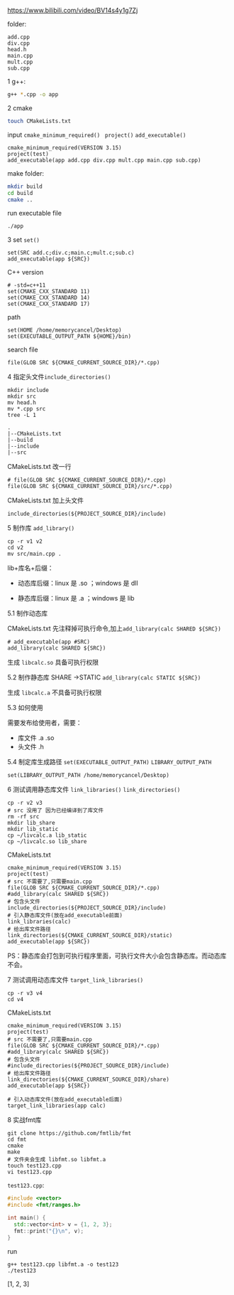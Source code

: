 https://www.bilibili.com/video/BV14s4y1g7Zj



folder: 

```
add.cpp
div.cpp
head.h
main.cpp
mult.cpp
sub.cpp
```

1 g++:

```bash
g++ *.cpp -o app
```

2 cmake

```bash
touch CMakeLists.txt
```

input `cmake_minimum_required() ` `project()`  `add_executable()`

```shell
cmake_minimum_required(VERSION 3.15)
project(test)
add_executable(app add.cpp div.cpp mult.cpp main.cpp sub.cpp)
```

make folder:

```bash
mkdir build
cd build
cmake ..
```

run executable file

```bash
./app
```

3 set `set()`

```shell
set(SRC add.c;div.c;main.c;mult.c;sub.c)
add_executable(app ${SRC})
```

 C++ version

```shell
# -std=c++11
set(CMAKE_CXX_STANDARD 11)
set(CMAKE_CXX_STANDARD 14)
set(CMAKE_CXX_STANDARD 17)
```

path

```shell
set(HOME /home/memorycancel/Desktop)
set(EXECUTABLE_OUTPUT_PATH ${HOME}/bin)
```

search file

```shell
file(GLOB SRC ${CMAKE_CURRENT_SOURCE_DIR}/*.cpp)
```

4 指定头文件`include_directories()`

 ```shell
 mkdir include
 mkdir src
 mv head.h
 mv *.cpp src
 tree -L 1
 ```

```text
.
|--CMakeLists.txt
|--build
|--include
|--src
```

CMakeLists.txt 改一行

```shell
# file(GLOB SRC ${CMAKE_CURRENT_SOURCE_DIR}/*.cpp)
file(GLOB SRC ${CMAKE_CURRENT_SOURCE_DIR}/src/*.cpp)
```

CMakeLists.txt 加上头文件

```
include_directories(${PROJECT_SOURCE_DIR}/include)
```

5 制作库 `add_library()`

```shell
cp -r v1 v2
cd v2
mv src/main.cpp .
```

lib+库名+后缀：

+ 动态库后缀：linux 是 .so ；windows 是 dll

+ 静态库后缀：linux 是 .a ；windows 是 lib



5.1 制作动态库

CMakeLists.txt 先注释掉可执行命令,加上`add_library(calc SHARED ${SRC})`

```shell
# add_executable(app #SRC)
add_library(calc SHARED ${SRC})
```

生成 `libcalc.so` 具备可执行权限



5.2 制作静态库 SHARE ->STATIC `add_library(calc STATIC ${SRC})`

生成 `libcalc.a` 不具备可执行权限



5.3 如何使用

需要发布给使用者，需要：

+ 库文件 .a .so
+ 头文件 .h

5.4 制定库生成路径 `set(EXECUTABLE_OUTPUT_PATH)` `LIBRARY_OUTPUT_PATH`

```shell
set(LIBRARY_OUTPUT_PATH /home/memorycancel/Desktop)
```



6 测试调用静态库文件 `link_libraries()` `link_directories()`

```shell
cp -r v2 v3
# src 没用了 因为已经编译到了库文件
rm -rf src
mkdir lib_share
mkdir lib_static
cp ~/livcalc.a lib_static
cp ~/livcalc.so lib_share
```

CMakeLists.txt 

```shell
cmake_minimum_required(VERSION 3.15)
project(test)
# src 不需要了,只需要main.cpp
file(GLOB SRC ${CMAKE_CURRENT_SOURCE_DIR}/*.cpp)
#add_library(calc SHARED ${SRC})
# 包含头文件
include_directories(${PROJECT_SOURCE_DIR}/include)
# 引入静态库文件(放在add_executable前面)
link_libraries(calc)
# 给出库文件路径
link_directories(${CMAKE_CURRENT_SOURCE_DIR}/static)
add_executable(app ${SRC})
```

PS：静态库会打包到可执行程序里面，可执行文件大小会包含静态库。而动态库不会。



7 测试调用动态库文件 `target_link_libraries()`

 ```she
 cp -r v3 v4
 cd v4
 ```

CMakeLists.txt 

```shell
cmake_minimum_required(VERSION 3.15)
project(test)
# src 不需要了,只需要main.cpp
file(GLOB SRC ${CMAKE_CURRENT_SOURCE_DIR}/*.cpp)
#add_library(calc SHARED ${SRC})
# 包含头文件
#include_directories(${PROJECT_SOURCE_DIR}/include)
# 给出库文件路径
link_directories(${CMAKE_CURRENT_SOURCE_DIR}/share)
add_executable(app ${SRC})

# 引入动态库文件(放在add_executable后面)
target_link_libraries(app calc)
```





8 实战fmt库

```shell
git clone https://github.com/fmtlib/fmt
cd fmt
cmake
make
# 文件夹会生成 libfmt.so libfmt.a
touch test123.cpp
vi test123.cpp
```

`test123.cpp`:

```cpp
#include <vector>
#include <fmt/ranges.h>

int main() {
  std::vector<int> v = {1, 2, 3};
  fmt::print("{}\n", v);
}
```

run

```shell
g++ test123.cpp libfmt.a -o test123
./test123
```

[1, 2, 3]





